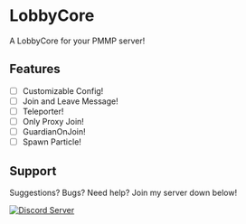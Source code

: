 # LobbyCore
A LobbyCore for your PMMP server!

## Features

- [ ] Customizable Config!
- [ ] Join and Leave Message!
- [ ] Teleporter!
- [ ] Only Proxy Join!
- [ ] GuardianOnJoin!
- [ ] Spawn Particle!

## Support

Suggestions? Bugs? Need help? Join my server down below!

<a href="https://discord.gg/Uey3p68"><img src="https://discordapp.com/api/guilds/638310885118574602/embed.png" alt="Discord Server"/></a>